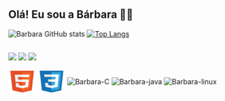 ## Olá! Eu sou a Bárbara 👋🏻 

  ![Barbara GitHub stats](https://github-readme-stats.vercel.app/api?username=bmsampaio&show_icons=true&theme=dracula&count_private=true)
  [![Top Langs](https://github-readme-stats.vercel.app/api/top-langs/?username=bmsampaio)](https://github.com/anuraghazra/github-readme-stats)
 ##
  <div> 
  <a href="https://instagram.com/b.m.sampaio" target="_blank"><img src="https://img.shields.io/badge/-Instagram-%23E4405F?style=for-the-badge&logo=instagram&logoColor=white" target="_blank"></a> 
  <a href = "mailto:barbaramsampaio49@gmail.com"><img src="https://img.shields.io/badge/-Gmail-%23333?style=for-the-badge&logo=gmail&logoColor=white" target="_blank"></a>
  <a href="https://www.linkedin.com/in/barbaramsampaio" target="_blank"><img src="https://img.shields.io/badge/-LinkedIn-%230077B5?style=for-the-badge&logo=linkedin&logoColor=white" target="_blank"></a> 
  </div>
<div style="display: inline_block"><br>
  <img align="center" alt="Barbara-HTML" height="45" width="55" src="https://raw.githubusercontent.com/devicons/devicon/master/icons/html5/html5-original.svg">
  <img align="center" alt="Barbara-CSS" height="45" width="55" src="https://raw.githubusercontent.com/devicons/devicon/master/icons/css3/css3-original.svg">
  <img align="center" alt="Barbara-C" height="45" width="55" src="https://cdn.jsdelivr.net/gh/devicons/devicon/icons/c/c-original.svg">
  <img align="center" alt="Barbara-java" height="45" width="55" src="https://cdn.jsdelivr.net/gh/devicons/devicon/icons/java/java-original.svg">
  <img align="center" alt="Barbara-linux" height="45" width="55" src="https://cdn.jsdelivr.net/gh/devicons/devicon/icons/linux/linux-original.svg" >
</div>
